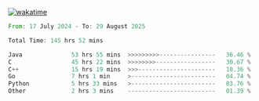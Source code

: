 [![wakatime](https://wakatime.com/badge/user/5970ac98-85fb-4bfd-a7d8-142e7d5bd274.svg)](https://wakatime.com/@5970ac98-85fb-4bfd-a7d8-142e7d5bd274)

<!--START_SECTION:waka-->

```rust
From: 17 July 2024 - To: 29 August 2025

Total Time: 145 hrs 52 mins

Java              53 hrs 55 mins  >>>>>>>>>----------------   36.46 %
C                 45 hrs 22 mins  >>>>>>>>-----------------   30.67 %
C++               15 hrs 19 mins  >>>----------------------   10.36 %
Go                7 hrs 1 min     >------------------------   04.74 %
Python            5 hrs 33 mins   >------------------------   03.76 %
Other             2 hrs 3 mins    -------------------------   01.39 %
```

<!--END_SECTION:waka-->
